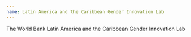 ```yaml
---
name: Latin America and the Caribbean Gender Innovation Lab
---
```

The World Bank Latin America and the Caribbean Gender Innovation Lab